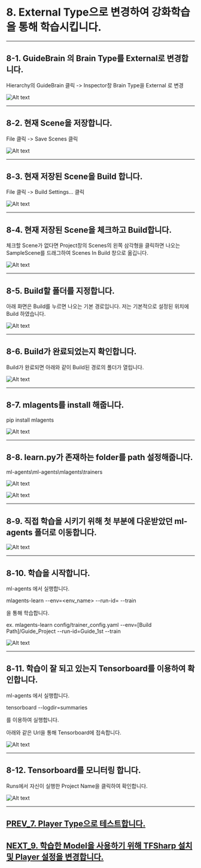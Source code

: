 # 8. External Type으로 변경하여 강화학습을 통해 학습시킵니다.
- - -

## 8-1. GuideBrain 의 Brain Type를 External로 변경합니다.

Hierarchy의 GuideBrain 클릭 -> Inspector창 Brain Type을 External 로 변경

![Alt text](/unity_ml_agents_tutorial/8.change_external_mode/1.change_external.png)
- - -

## 8-2. 현재 Scene을 저장합니다.

File 클릭 -> Save Scenes 클릭

![Alt text](/unity_ml_agents_tutorial/8.change_external_mode/2.save_scene.png)
- - -

## 8-3. 현재 저장된 Scene을 Build 합니다.

File 클릭 -> Build Settings... 클릭

![Alt text](/unity_ml_agents_tutorial/8.change_external_mode/3.build.png)
- - -

## 8-4. 현재 저장된 Scene을 체크하고 Build합니다.

체크할 Scene가 없다면 Project창의 Scenes의 왼쪽 삼각형을 클릭하면 나오는 SampleScene를 드래그하여 Scenes In Build 창으로 옮깁니다.

![Alt text](/unity_ml_agents_tutorial/8.change_external_mode/4.check_build_option.png)
- - -

## 8-5. Build할 폴더를 지정합니다.

아래 화면은 Build를 누르면 나오는 기본 경로입니다. 저는 기본적으로 설정된 위치에 Build 하였습니다.

![Alt text](/unity_ml_agents_tutorial/8.change_external_mode/5.select_build_location.png)
- - -

## 8-6. Build가 완료되었는지 확인합니다.

Build가 완료되면 아래와 같이 Build된 경로의 폴더가 열립니다.

![Alt text](/unity_ml_agents_tutorial/8.change_external_mode/6.complete_build.png)
- - -

## 8-7. mlagents를 install 해줍니다.

pip install mlagents

![Alt text](/unity_ml_agents_tutorial/8.change_external_mode/7.install_mlagents.png)
- - -

## 8-8. learn.py가 존재하는 folder를 path 설정해줍니다.

ml-agents\ml-agents\mlagents\trainers

![Alt text](/unity_ml_agents_tutorial/8.change_external_mode/8.path.png)

![Alt text](/unity_ml_agents_tutorial/8.change_external_mode/8-1.path.png)
- - -


## 8-9. 직접 학습을 시키기 위해 첫 부분에 다운받았던 ml-agents 폴더로 이동합니다.

![Alt text](/unity_ml_agents_tutorial/8.change_external_mode/9.move_ml.png)
- - -

## 8-10. 학습을 시작합니다.

ml-agents 에서 실행합니다.

mlagents-learn <trainer-config-file> --env=<env_name> --run-id=<run-identifier> --train

을 통해 학습합니다.

ex. mlagents-learn config/trainer_config.yaml --env=[Build Path]/Guide_Project --run-id=Guide_1st --train

![Alt text](/unity_ml_agents_tutorial/8.change_external_mode/10.learn.png)
- - -

## 8-11. 학습이 잘 되고 있는지 Tensorboard를 이용하여 확인합니다.

ml-agents 에서 실행합니다.

tensorboard --logdir=summaries

를 이용하여 실행합니다.

아래와 같은 Url을 통해 Tensorboard에 접속합니다.

![Alt text](/unity_ml_agents_tutorial/8.change_external_mode/11.open_tensorboard.png)
- - -

## 8-12. Tensorboard를 모니터링 합니다.

Runs에서 자신이 실행한 Project Name을 클릭하여 확인합니다.

![Alt text](/unity_ml_agents_tutorial/8.change_external_mode/12.tensorboard.png)
- - -

## [PREV_7. Player Type으로 테스트합니다.](https://github.com/hyunho1027/Unity_ML_Agents_Tutorial/tree/master/unity_ml_agents_tutorial/7.test_player_mode)

## [NEXT_9. 학습한 Model을 사용하기 위해 TFSharp 설치 및 Player 설정을 변경합니다.](https://github.com/hyunho1027/Unity_ML_Agents_Tutorial/tree/master/unity_ml_agents_tutorial/9.download_TFSharp)

